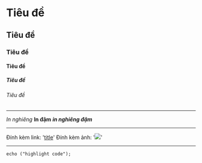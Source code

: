 # Tiêu đề 
## Tiêu đề 
### Tiêu đề 
#### Tiêu đề 
##### Tiêu đề 
###### Tiêu đề 

-----------------------

*In nghiêng* 
**In đậm**
***in nghiêng đậm***

------------------------

Đính kèm link:  '[title](link)'
Đính kèm ảnh:   '![](link)'

------------------------
`
echo ("highlight code");
`
